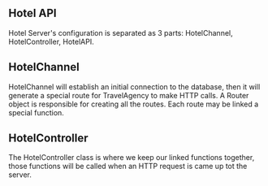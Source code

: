 ## Hotel API

Hotel Server's configuration is separated as 3 parts: HotelChannel, HotelController, HotelAPI.

## HotelChannel

HotelChannel will establish an initial connection to the database, then it will generate a special route for TravelAgency to make HTTP calls. A Router object is responsible for creating all the routes. 
Each route may be linked a special function.

## HotelController

The HotelController class is where we keep our linked functions together, those functions will be called when an HTTP request is came up tot the server.
